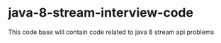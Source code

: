 # java-8-stream-interview-code
This code base will contain code related to java 8 stream api problems
